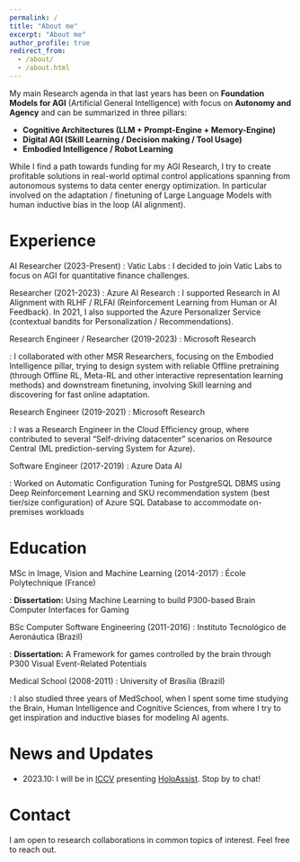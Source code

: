 ```yaml
---
permalink: /
title: "About me"
excerpt: "About me"
author_profile: true
redirect_from: 
  - /about/
  - /about.html
---
```


My main Research agenda in that last years has been on **Foundation Models for AGI** (Artificial General Intelligence) with focus on **Autonomy and Agency** and can be summarized in three pillars:

- **Cognitive Architectures (LLM + Prompt-Engine + Memory-Engine)**
- **Digital AGI (Skill Learning / Decision making / Tool Usage)**
- **Embodied Intelligence / Robot Learning**

While I find a path towards funding for my AGI Research, I try to create profitable solutions in real-world optimal control applications spanning from autonomous systems to data center energy optimization. In particular involved on the adaptation / finetuning of Large Language Models with human inductive bias in the loop (AI alignment).

Experience
======
<i class="fas fa-building" aria-hidden="true"></i> AI Researcher (2023-Present)
: Vatic Labs
: I decided to join Vatic Labs to focus on AGI for quantitative finance challenges.

<i class="fas fa-building" aria-hidden="true"></i> Researcher (2021-2023)
: Azure AI Research
: I supported Research in AI Alignment with RLHF / RLFAI (Reinforcement Learning from Human or AI Feedback). In 2021, I also supported the Azure Personalizer Service (contextual bandits for Personalization / Recommendations). 

<i class="fas fa-building" aria-hidden="true"></i> Research Engineer / Researcher (2019-2023)
: Microsoft Research

: I collaborated with other MSR Researchers, focusing on the Embodied Intelligence pillar, trying to design system with reliable Offline pretraining (through Offline RL, Meta-RL and other interactive representation learning methods) and downstream finetuning, involving Skill learning and discovering for fast online adaptation.

<i class="fas fa-building" aria-hidden="true"></i> Research Engineer (2019-2021)
: Microsoft Research

: I was a Research Engineer in the Cloud Efficiency group, where contributed to several “Self-driving datacenter” scenarios on Resource Central (ML prediction-serving System for Azure).

<i class="fas fa-building" aria-hidden="true"></i> Software Engineer (2017-2019)
: Azure Data AI

: Worked on Automatic Configuration Tuning for PostgreSQL DBMS using Deep Reinforcement Learning and SKU recommendation system (best tier/size configuration) of Azure SQL Database to accommodate on-premises workloads

Education
======
<i class="fas fa-graduation-cap" aria-hidden="true"></i>  MSc in Image, Vision and Machine Learning (2014-2017)
: École Polytechnique (France)

: **Dissertation:** Using Machine Learning to build P300-based Brain Computer Interfaces for Gaming 

<i class="fas fa-graduation-cap" aria-hidden="true"></i>  BSc Computer Software Engineering (2011-2016)
: Instituto Tecnológico de Aeronáutica (Brazil)

: **Dissertation:** A Framework for games controlled by the brain through P300 Visual Event-Related Potentials

<i class="fas fa-graduation-cap" aria-hidden="true"></i> Medical School (2008-2011)
: University of Brasília (Brazil) 

: I also studied three years of MedSchool, when I spent some time studying the Brain, Human Intelligence and Cognitive Sciences, from where I try to get inspiration and inductive biases for modeling AI agents. 

News and Updates
======
- 2023.10: I will be in [ICCV](https://iccv2023.thecvf.com/) presenting [HoloAssist](https://holoassist.github.io/). Stop by to chat!

Contact
======
I am open to research collaborations in common topics of interest. Feel free to reach out.